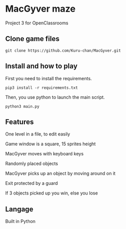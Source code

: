 # MacGyver maze

Project 3 for OpenClassrooms

## Clone game files

    git clone https://github.com/Kuru-chan/MacGyver.git

## Install and how to play

First you need to install the requirements. 

    pip3 install -r requirements.txt

Then, you use python to launch the main script.

    python3 main.py

## Features

One level in a file, to edit easily

Game window is a square, 15 sprites height

MacGyver moves with keyboard keys

Randomly placed objects

MacGyver picks up an object by moving around on it

Exit protected by a guard

If 3 objects picked up you win, else you lose

## Langage

Built in Python